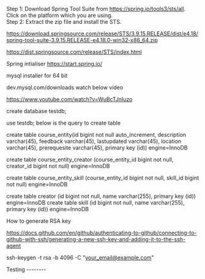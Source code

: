  
Step 1: Download Spring Tool Suite from https://spring.io/tools3/sts/all. Click on the platform which you are using.  
Step 2: Extract the zip file and install the STS.

https://download.springsource.com/release/STS/3.9.15.RELEASE/dist/e4.18/spring-tool-suite-3.9.15.RELEASE-e4.18.0-win32-x86_64.zip

https://dist.springsource.com/release/STS/index.html

Spring intialiser 
https://start.spring.io/

mysql installer for 64 bit 

dev.mysql.com/downloads
watch below video 

https://www.youtube.com/watch?v=WuBcTJnIuzo

create database testdb;

use testdb;
below is the query to create table 


create table course_entity(id bigint not null auto_increment, description varchar(45), feedback varchar(45), lastupdated varchar(45), location varchar(45), prerequesite varchar(45), primary key (id)) engine=InnoDB

create table course_entity_creator (course_entity_id bigint not null, creator_id bigint not null) engine=InnoDB

create table course_entity_skill (course_entity_id bigint not null, skill_id bigint not null) engine=InnoDB

create table creator (id bigint not null, name varchar(255), primary key (id)) engine=InnoDB
create table skill (id bigint not null, name varchar(255), primary key (id)) engine=InnoDB

How to generate RSA key 

https://docs.github.com/en/github/authenticating-to-github/connecting-to-github-with-ssh/generating-a-new-ssh-key-and-adding-it-to-the-ssh-agent


ssh-keygen -t rsa -b 4096 -C "your_email@example.com"

Testing --------
